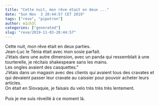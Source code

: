 ```yaml
---
title: "Cette nuit, mon rêve était en deux ..."
date: "Sun Nov  3 20:44:57 CET 2019"
tags: ["reve", "pipotron"]
author: m1ch3l
categories: ["generated"]
slug: "reve/2019-11-03-20:44:57"
---
```


Cette nuit, mon rêve était en deux parties.<br>
Jean-Luc le Ténia était avec mon sosie parfait.<br>
J’étais dans une autre dimension, avec un panda qui ressemblait à une tourterelle, je récitais shakespeare sans les mains.<br>
Les ongles avaient des casquettes."<br>
J’étais dans un magasin avec des clients qui avaient tous des cravates et qui devaient passer leur cravate au caissier pour pouvoir acheter leurs articles.<br>
On était en Slovaquie, je faisais du velo très très très lentement.<br>
<br>
Puis je me suis réveillé à ce moment là.<br>
<br>
